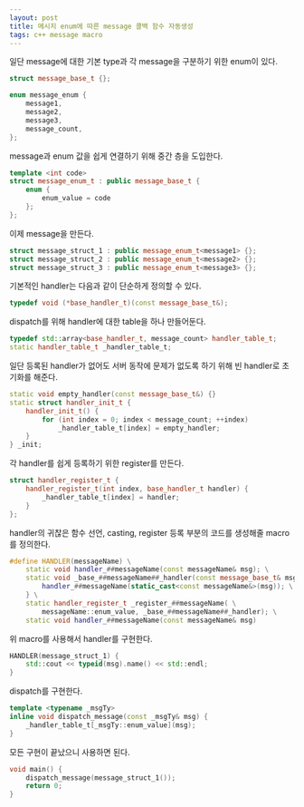 ```yaml
---
layout: post
title: 메시지 enum에 따른 message 콜백 함수 자동생성
tags: c++ message macro
---
```


일단 message에 대한 기본 type과 각 message을 구분하기 위한 enum이 있다.

```cpp
struct message_base_t {};

enum message_enum {
	message1,
	message2,
	message3,
	message_count,
};
```

message과 enum 값을 쉽게 연결하기 위해 중간 층을 도입한다.

```cpp
template <int code>
struct message_enum_t : public message_base_t {
	enum {
		enum_value = code
	};
};
```

이제 message을 만든다.

```cpp
struct message_struct_1 : public message_enum_t<message1> {};
struct message_struct_2 : public message_enum_t<message2> {};
struct message_struct_3 : public message_enum_t<message3> {};
```

기본적인 handler는 다음과 같이 단순하게 정의할 수 있다.

```cpp
typedef void (*base_handler_t)(const message_base_t&);
```

dispatch를 위해 handler에 대한 table을 하나 만들어둔다.

```cpp
typedef std::array<base_handler_t, message_count> handler_table_t;
static handler_table_t _handler_table_t;
```

일단 등록된 handler가 없어도 서버 동작에 문제가 없도록 하기 위해 빈 handler로 초기화를 해준다.

```cpp
static void empty_handler(const message_base_t&) {}
static struct handler_init_t {
	handler_init_t() {
		for (int index = 0; index < message_count; ++index)
			_handler_table_t[index] = empty_handler;
	}
} _init;
```

각 handler를 쉽게 등록하기 위한 register를 만든다.

```cpp
struct handler_register_t {
	handler_register_t(int index, base_handler_t handler) {
		_handler_table_t[index] = handler;
	}
};
```

handler의 귀찮은 함수 선언, casting, register 등록 부분의 코드를 생성해줄 macro를 정의한다.

```cpp
#define HANDLER(messageName) \
	static void handler_##messageName(const messageName& msg); \
	static void _base_##messageName##_handler(const message_base_t& msg) { \
		handler_##messageName(static_cast<const messageName&>(msg)); \
	} \
	static handler_register_t _register_##messageName( \
		messageName::enum_value, _base_##messageName##_handler); \
	static void handler_##messageName(const messageName& msg)
```

위 macro를 사용해서 handler를 구현한다.

```cpp
HANDLER(message_struct_1) {
	std::cout << typeid(msg).name() << std::endl;
}
```

dispatch를 구현한다.

```cpp
template <typename _msgTy>
inline void dispatch_message(const _msgTy& msg) {
	_handler_table_t[_msgTy::enum_value](msg);
}
```

모든 구현이 끝났으니 사용하면 된다.

```cpp
void main() {
	dispatch_message(message_struct_1());
	return 0;
}
```
